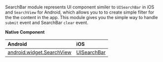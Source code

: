 SearchBar module represents UI component similer to `UISearchBar` in iOS and `SearchView` for Android, which allows you to to create simple filter for the the content in the app. 
This module gives you the simple way to handle `submit` event and SearchBar `clear` event.

**Native Component**

| Android               | iOS      |
|:----------------------|:---------|
| [android.widget.SearchView](http://developer.android.com/reference/android/widget/SearchView.html) | [UISearchBar](https://developer.apple.com/library/ios/documentation/UIKit/Reference/UISearchBar_Class/) |